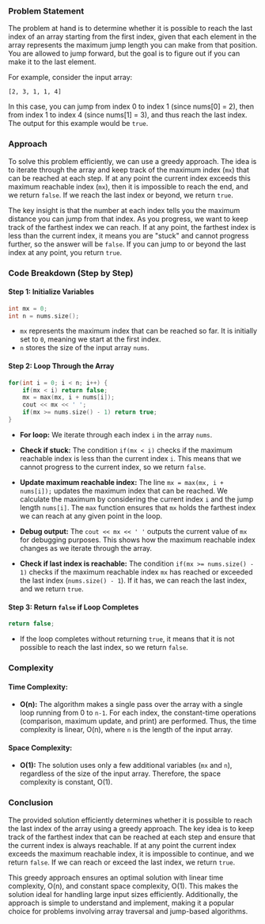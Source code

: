 ### Problem Statement

The problem at hand is to determine whether it is possible to reach the last index of an array starting from the first index, given that each element in the array represents the maximum jump length you can make from that position. You are allowed to jump forward, but the goal is to figure out if you can make it to the last element.

For example, consider the input array:

```
[2, 3, 1, 1, 4]
```

In this case, you can jump from index 0 to index 1 (since nums[0] = 2), then from index 1 to index 4 (since nums[1] = 3), and thus reach the last index. The output for this example would be `true`.

### Approach

To solve this problem efficiently, we can use a greedy approach. The idea is to iterate through the array and keep track of the maximum index (`mx`) that can be reached at each step. If at any point the current index exceeds this maximum reachable index (`mx`), then it is impossible to reach the end, and we return `false`. If we reach the last index or beyond, we return `true`.

The key insight is that the number at each index tells you the maximum distance you can jump from that index. As you progress, we want to keep track of the farthest index we can reach. If at any point, the farthest index is less than the current index, it means you are "stuck" and cannot progress further, so the answer will be `false`. If you can jump to or beyond the last index at any point, you return `true`.

### Code Breakdown (Step by Step)

#### Step 1: Initialize Variables

```cpp
int mx = 0;
int n = nums.size();
```

- `mx` represents the maximum index that can be reached so far. It is initially set to `0`, meaning we start at the first index.
- `n` stores the size of the input array `nums`.

#### Step 2: Loop Through the Array

```cpp
for(int i = 0; i < n; i++) {
    if(mx < i) return false;
    mx = max(mx, i + nums[i]);
    cout << mx << ' ';
    if(mx >= nums.size() - 1) return true;
}
```

- **For loop:** We iterate through each index `i` in the array `nums`.
  
- **Check if stuck:** The condition `if(mx < i)` checks if the maximum reachable index is less than the current index `i`. This means that we cannot progress to the current index, so we return `false`.

- **Update maximum reachable index:** The line `mx = max(mx, i + nums[i]);` updates the maximum index that can be reached. We calculate the maximum by considering the current index `i` and the jump length `nums[i]`. The `max` function ensures that `mx` holds the farthest index we can reach at any given point in the loop.

- **Debug output:** The `cout << mx << ' '` outputs the current value of `mx` for debugging purposes. This shows how the maximum reachable index changes as we iterate through the array.

- **Check if last index is reachable:** The condition `if(mx >= nums.size() - 1)` checks if the maximum reachable index `mx` has reached or exceeded the last index (`nums.size() - 1`). If it has, we can reach the last index, and we return `true`.

#### Step 3: Return `false` if Loop Completes

```cpp
return false;
```

- If the loop completes without returning `true`, it means that it is not possible to reach the last index, so we return `false`.

### Complexity

#### Time Complexity:

- **O(n):** The algorithm makes a single pass over the array with a single loop running from 0 to `n-1`. For each index, the constant-time operations (comparison, maximum update, and print) are performed. Thus, the time complexity is linear, O(n), where `n` is the length of the input array.

#### Space Complexity:

- **O(1):** The solution uses only a few additional variables (`mx` and `n`), regardless of the size of the input array. Therefore, the space complexity is constant, O(1).

### Conclusion

The provided solution efficiently determines whether it is possible to reach the last index of the array using a greedy approach. The key idea is to keep track of the farthest index that can be reached at each step and ensure that the current index is always reachable. If at any point the current index exceeds the maximum reachable index, it is impossible to continue, and we return `false`. If we can reach or exceed the last index, we return `true`.

This greedy approach ensures an optimal solution with linear time complexity, O(n), and constant space complexity, O(1). This makes the solution ideal for handling large input sizes efficiently. Additionally, the approach is simple to understand and implement, making it a popular choice for problems involving array traversal and jump-based algorithms.